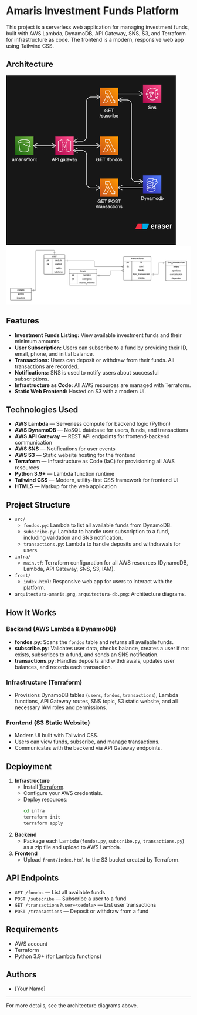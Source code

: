 # Amaris Investment Funds Platform

This project is a serverless web application for managing investment funds, built with AWS Lambda, DynamoDB, API Gateway, SNS, S3, and Terraform for infrastructure as code. The frontend is a modern, responsive web app using Tailwind CSS.

## Architecture

![General Architecture](arquitectura-amaris.png)
![Database Architecture](arquitectura-db.png)

## Features

- **Investment Funds Listing:** View available investment funds and their minimum amounts.
- **User Subscription:** Users can subscribe to a fund by providing their ID, email, phone, and initial balance.
- **Transactions:** Users can deposit or withdraw from their funds. All transactions are recorded.
- **Notifications:** SNS is used to notify users about successful subscriptions.
- **Infrastructure as Code:** All AWS resources are managed with Terraform.
- **Static Web Frontend:** Hosted on S3 with a modern UI.


## Technologies Used

- **AWS Lambda** — Serverless compute for backend logic (Python)
- **AWS DynamoDB** — NoSQL database for users, funds, and transactions
- **AWS API Gateway** — REST API endpoints for frontend-backend communication
- **AWS SNS** — Notifications for user events
- **AWS S3** — Static website hosting for the frontend
- **Terraform** — Infrastructure as Code (IaC) for provisioning all AWS resources
- **Python 3.9+** — Lambda function runtime
- **Tailwind CSS** — Modern, utility-first CSS framework for frontend UI
- **HTML5** — Markup for the web application

## Project Structure

- `src/`
  - `fondos.py`: Lambda to list all available funds from DynamoDB.
  - `subscribe.py`: Lambda to handle user subscription to a fund, including validation and SNS notification.
  - `transactions.py`: Lambda to handle deposits and withdrawals for users.
- `infra/`
  - `main.tf`: Terraform configuration for all AWS resources (DynamoDB, Lambda, API Gateway, SNS, S3, IAM).
- `front/`
  - `index.html`: Responsive web app for users to interact with the platform.
- `arquitectura-amaris.png`, `arquitectura-db.png`: Architecture diagrams.

## How It Works

### Backend (AWS Lambda & DynamoDB)
- **fondos.py**: Scans the `fondos` table and returns all available funds.
- **subscribe.py**: Validates user data, checks balance, creates a user if not exists, subscribes to a fund, and sends an SNS notification.
- **transactions.py**: Handles deposits and withdrawals, updates user balances, and records each transaction.

### Infrastructure (Terraform)
- Provisions DynamoDB tables (`users`, `fondos`, `transactions`), Lambda functions, API Gateway routes, SNS topic, S3 static website, and all necessary IAM roles and permissions.

### Frontend (S3 Static Website)
- Modern UI built with Tailwind CSS.
- Users can view funds, subscribe, and manage transactions.
- Communicates with the backend via API Gateway endpoints.

## Deployment

1. **Infrastructure**
   - Install [Terraform](https://www.terraform.io/).
   - Configure your AWS credentials.
   - Deploy resources:
     ```bash
     cd infra
     terraform init
     terraform apply
     ```
2. **Backend**
   - Package each Lambda (`fondos.py`, `subscribe.py`, `transactions.py`) as a zip file and upload to AWS Lambda.
3. **Frontend**
   - Upload `front/index.html` to the S3 bucket created by Terraform.

## API Endpoints

- `GET /fondos` — List all available funds
- `POST /subscribe` — Subscribe a user to a fund
- `GET /transactions?user=<cedula>` — List user transactions
- `POST /transactions` — Deposit or withdraw from a fund

## Requirements

- AWS account
- Terraform
- Python 3.9+ (for Lambda functions)

## Authors

- [Your Name]

---

For more details, see the architecture diagrams above.
